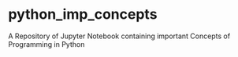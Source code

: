# python_imp_concepts

A Repository of Jupyter Notebook containing important Concepts of Programming in Python
